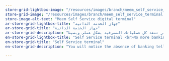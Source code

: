 ```yaml
---
store-grid-lightbox-image: "/resources/images/branch/meem_self_service_terminal.jpg"
store-grid-image: "/resources/images/branch/meem_self_service_terminal.jpg"
store-image-alt-text: "Meem Self Service digital terminal"
ar-store-grid-lightbox-title: "جهاز الخدمة الذاتية"
ar-store-grid-title: "جهاز الخدمة الذاتية"
ar-store-grid-description: "من الأشياء اللي راح تلاحظها في زيارتك لمراكزنا هو أختفاء الصرافين وإختفاء الحاجة بإنك تتكلم مع الموظفين عبر الزجاج.                                                            من خلال أجهزة الخدمة الذاتية الموجودة في كل مراكزنا ومنافذ الخدمة راح تقدر تنفذ كل عملياتك المصرفية بشكل عملي وبسيط."
en-store-grid-lightbox-title: "Self Service terminal <br>No more banking tellers because through this machine customers will be able to withdraw up to 50,000 Riyals and deposit cash, print statements, and perform all the internet banking functionalities."
en-store-grid-title: "Self Service terminal"
en-store-grid-description: "You will notice the absence of banking tellers at our stores, you won't need to bend and talk with people behind glass. Meem's self service devices enable you to withdraw and deposit cash, print statements, and perform all the banking functionalities you can think of."

---
```



